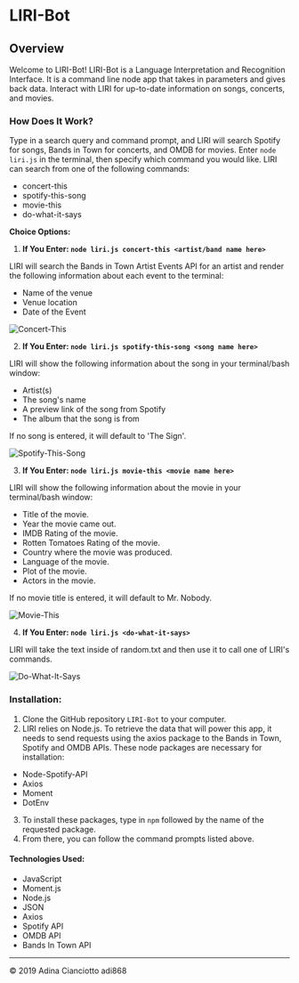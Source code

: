 # LIRI-Bot

## Overview 
Welcome to LIRI-Bot! LIRI-Bot is a Language Interpretation and Recognition Interface. It is a command line node app that takes in parameters and gives back data. Interact with LIRI for up-to-date information on songs, concerts, and movies.

### How Does It Work?
Type in a search query and command prompt, and LIRI will search Spotify for songs, Bands in Town for concerts, and OMDB for movies. Enter `node liri.js` in the terminal, then specify which command you would like. LIRI can search from one of the following commands:
* concert-this
* spotify-this-song
* movie-this
* do-what-it-says

**Choice Options:**
1. **If You Enter: `node liri.js concert-this <artist/band name here>`**

LIRI will search the Bands in Town Artist Events API for an artist and render the following information about each event to the terminal:

* Name of the venue
* Venue location
* Date of the Event 

![Concert-This](https://media.giphy.com/media/fSej2InAF7975XmMD3/giphy.gif)

2. **If You Enter: `node liri.js spotify-this-song <song name here>`**

LIRI will show the following information about the song in your terminal/bash window:

* Artist(s)
* The song's name
* A preview link of the song from Spotify
* The album that the song is from

If no song is entered, it will default to 'The Sign'.

![Spotify-This-Song](https://media.giphy.com/media/Yo25sJ6xFS9zk2olqR/giphy.gif)

3. **If You Enter: `node liri.js movie-this <movie name here>`**
  
LIRI will show the following information about the movie in your terminal/bash window:

  * Title of the movie.
  * Year the movie came out.
  * IMDB Rating of the movie.
  * Rotten Tomatoes Rating of the movie.
  * Country where the movie was produced.
  * Language of the movie.
  * Plot of the movie.
  * Actors in the movie.

If no movie title is entered, it will default to Mr. Nobody.

![Movie-This](https://media.giphy.com/media/VInAruJAibtkXWgfAL/giphy.gif)

4. **If You Enter: `node liri.js <do-what-it-says>`**

LIRI will take the text inside of random.txt and then use it to call one of LIRI's commands.

![Do-What-It-Says](https://media.giphy.com/media/L3WJPNLRIoPHRZecoz/giphy.gif)

### Installation:
1. Clone the GitHub repository `LIRI-Bot` to your computer.
2. LIRI relies on Node.js. To retrieve the data that will power this app, it needs to send requests using the axios package to the Bands in Town, Spotify and OMDB APIs. These node packages are necessary for installation:
* Node-Spotify-API
* Axios
* Moment
* DotEnv
3. To install these packages, type in `npm` followed by the name of the requested package.
4. From there, you can follow the command prompts listed above.

#### Technologies Used:
* JavaScript
* Moment.js
* Node.js
* JSON
* Axios
* Spotify API
* OMDB API
* Bands In Town API

---
© 2019 Adina Cianciotto adi868
